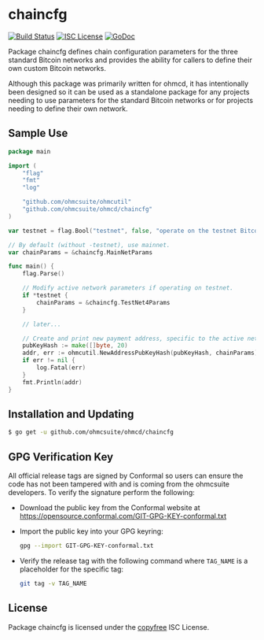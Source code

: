 chaincfg
========

[![Build Status](http://img.shields.io/travis/ohmcsuite/ohmcd.svg)](https://travis-ci.org/ohmcsuite/ohmcd)
[![ISC License](http://img.shields.io/badge/license-ISC-blue.svg)](http://copyfree.org)
[![GoDoc](https://img.shields.io/badge/godoc-reference-blue.svg)](http://godoc.org/github.com/ohmcsuite/ohmcd/chaincfg)

Package chaincfg defines chain configuration parameters for the three standard
Bitcoin networks and provides the ability for callers to define their own custom
Bitcoin networks.

Although this package was primarily written for ohmcd, it has intentionally been
designed so it can be used as a standalone package for any projects needing to
use parameters for the standard Bitcoin networks or for projects needing to
define their own network.

## Sample Use

```Go
package main

import (
	"flag"
	"fmt"
	"log"

	"github.com/ohmcsuite/ohmcutil"
	"github.com/ohmcsuite/ohmcd/chaincfg"
)

var testnet = flag.Bool("testnet", false, "operate on the testnet Bitcoin network")

// By default (without -testnet), use mainnet.
var chainParams = &chaincfg.MainNetParams

func main() {
	flag.Parse()

	// Modify active network parameters if operating on testnet.
	if *testnet {
		chainParams = &chaincfg.TestNet4Params
	}

	// later...

	// Create and print new payment address, specific to the active network.
	pubKeyHash := make([]byte, 20)
	addr, err := ohmcutil.NewAddressPubKeyHash(pubKeyHash, chainParams)
	if err != nil {
		log.Fatal(err)
	}
	fmt.Println(addr)
}
```

## Installation and Updating

```bash
$ go get -u github.com/ohmcsuite/ohmcd/chaincfg
```

## GPG Verification Key

All official release tags are signed by Conformal so users can ensure the code
has not been tampered with and is coming from the ohmcsuite developers.  To
verify the signature perform the following:

- Download the public key from the Conformal website at
  https://opensource.conformal.com/GIT-GPG-KEY-conformal.txt

- Import the public key into your GPG keyring:
  ```bash
  gpg --import GIT-GPG-KEY-conformal.txt
  ```

- Verify the release tag with the following command where `TAG_NAME` is a
  placeholder for the specific tag:
  ```bash
  git tag -v TAG_NAME
  ```

## License

Package chaincfg is licensed under the [copyfree](http://copyfree.org) ISC
License.
